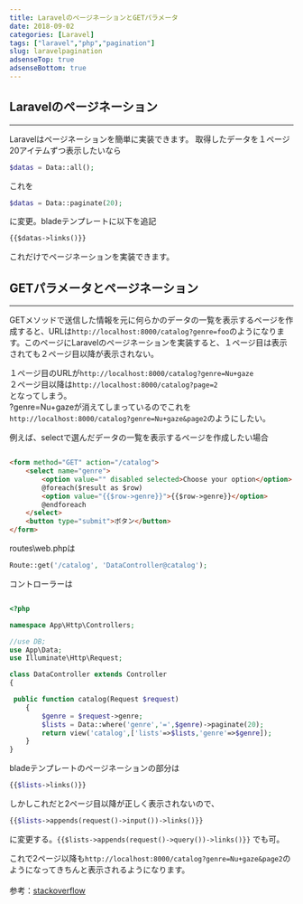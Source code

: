 ```yaml
---
title: LaravelのページネーションとGETパラメータ
date: 2018-09-02
categories: [Laravel]
tags: ["laravel","php","pagination"]
slug: laravelpagination
adsenseTop: true
adsenseBottom: true
---
```


## Laravelのページネーション
---

Laravelはページネーションを簡単に実装できます。
取得したデータを１ページ20アイテムずつ表示したいなら
```php
$datas = Data::all();
```

これを

```php
$datas = Data::paginate(20);
```

に変更。bladeテンプレートに以下を追記

```html
{{$datas->links()}}
```

これだけでページネーションを実装できます。  

## GETパラメータとページネーション
---

GETメソッドで送信した情報を元に何らかのデータの一覧を表示するページを作成すると、URLは`http://localhost:8000/catalog?genre=foo`のようになります。このページにLaravelのページネーションを実装すると、１ページ目は表示されても２ページ目以降が表示されない。


１ページ目のURLが`http://localhost:8000/catalog?genre=Nu+gaze`  
２ページ目以降は`http://localhost:8000/catalog?page=2`  
となってしまう。  
?genre=Nu+gazeが消えてしまっているのでこれを`http://localhost:8000/catalog?genre=Nu+gaze&page2`のようにしたい。

例えば、selectで選んだデータの一覧を表示するページを作成したい場合

```html

<form method="GET" action="/catalog">
	<select name="genre">
		<option value="" disabled selected>Choose your option</option>
		@foreach($result as $row)
		<option value="{{$row->genre}}">{{$row->genre}}</option>
		@endforeach
	</select>
	<button type="submit">ボタン</button>
</form>

```

routes\web.phpは

```php
Route::get('/catalog', 'DataController@catalog');
```

コントローラーは

```php

<?php

namespace App\Http\Controllers;

//use DB;
use App\Data;
use Illuminate\Http\Request;

class DataController extends Controller
{

 public function catalog(Request $request)
    {
        $genre = $request->genre;
        $lists = Data::where('genre','=',$genre)->paginate(20);
        return view('catalog',['lists'=>$lists,'genre'=>$genre]);
	}
}

```

bladeテンプレートのページネーションの部分は

```php
{{$lists->links()}}
```

しかしこれだと2ページ目以降が正しく表示されないので、

```php
{{$lists->appends(request()->input())->links()}}
```

に変更する。`{{$lists->appends(request()->query())->links()}}` でも可。

これで2ページ以降も`http://localhost:8000/catalog?genre=Nu+gaze&page2`のようになってきちんと表示されるようになります。<br><br>
参考：[stackoverflow](https://stackoverflow.com/questions/17159273/laravel-pagination-links-not-including-other-get-parameters)